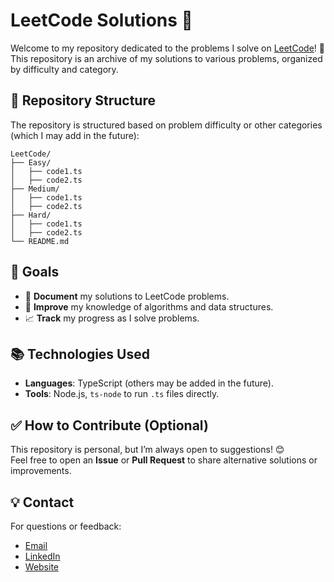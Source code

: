 # LeetCode Solutions 🚀

Welcome to my repository dedicated to the problems I solve on [LeetCode](https://leetcode.com/)! 🎯  
This repository is an archive of my solutions to various problems, organized by difficulty and category.

## 📁 Repository Structure

The repository is structured based on problem difficulty or other categories (which I may add in the future):

```
LeetCode/
├── Easy/
│   ├── code1.ts
│   ├── code2.ts
├── Medium/
│   ├── code1.ts
│   ├── code2.ts
├── Hard/
│   ├── code1.ts
│   ├── code2.ts
└── README.md
```

## 🌟 Goals

- 📝 **Document** my solutions to LeetCode problems.
- 🚀 **Improve** my knowledge of algorithms and data structures.
- 📈 **Track** my progress as I solve problems.

## 📚 Technologies Used

- **Languages**: TypeScript (others may be added in the future).
- **Tools**: Node.js, `ts-node` to run `.ts` files directly.

## ✅ How to Contribute (Optional)

This repository is personal, but I’m always open to suggestions! 😊  
Feel free to open an **Issue** or **Pull Request** to share alternative solutions or improvements.

## 💡 Contact

For questions or feedback:

- [Email](mailto:dav.avagnano@gmail.com)
- [LinkedIn](https://www.linkedin.com/in/davide-avagnano/)
- [Website](https://portfolio-website-blond-phi.vercel.app/)
